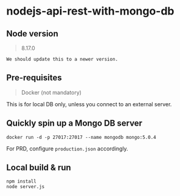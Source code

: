 # nodejs-api-rest-with-mongo-db

## Node version

> 8.17.0

`We should update this to a newer version.`

## Pre-requisites

> Docker (not mandatory)

This is for local DB only, unless you connect to an external server.

## Quickly spin up a Mongo DB server

```
docker run -d -p 27017:27017 --name mongodb mongo:5.0.4
```

For PRD, configure `production.json` accordingly.

## Local build & run

```
npm install
node server.js
```
